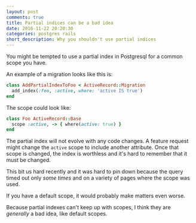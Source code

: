 ```yaml
---
layout: post
comments: true
title: Partial indices can be a bad idea
date: 2016-11-22 20:20:30
categories: postgres rails
short_description: Why you shouldn't use partial indices
---
```


You might be tempted to use a partial index in Postgresql for a common scope you have.

An example of a migration looks like this is:

```ruby
class AddPartialIndexToFoo < ActiveRecord::Migration
  add_index(:foo, :active, where: 'active IS true')
end
```

The scope could look like:

```ruby
class Foo ActiveRecord::Base
  scope :active, -> { where(active: true) }
end
```

The partial index will not evolve with any code changes.
A feature request might change the `active` scope to include another attribute.
Once that scope is changed, the index is worthless and it's hard to remember
that it must be changed.

This bit us hard recently and it was hard to pin down because the query timed out only *some times*
and on a variety of pages where the scope was used.

If you have a default scope, it would probably make matters even worse.

Because partial indexes can't keep up with scopes, I think they are *generally* a bad idea, like default scopes.
